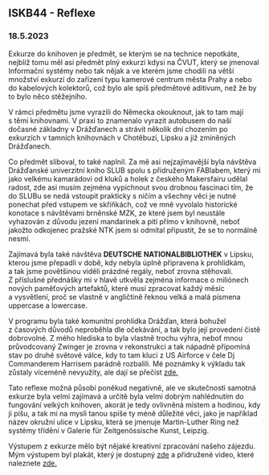 ## ISKB44 - Reflexe
### 18.5.2023

Exkurze do knihoven je předmět, se kterým se na technice nepotkáte, nejblíž tomu měl asi předmět plný exkurzi kdysi na ČVUT, který se jmenoval Informační systémy nebo tak nějak a ve kterém jsme chodili na větší množství exkurzí do zařízení typu kamerové centrum města Prahy a nebo do kabelových kolektorů, což bylo ale spíš předmětové aditivum, než že by to bylo něco stěžejního. 

V rámci předmětu jsme vyrazili do Německa okouknout, jak to tam mají s těmi knihovnami. V praxi to znamenalo vyrazit autobusem do naší dočasné základny v Drážďanech a strávit několik dní chozením po exkurzích v tamních knihovnách v Chotěbuzi, Lipsku a již zmíněných Drážďanech. 

Co předmět sliboval, to také naplnil. Za mě asi nejzajímavější byla návštěva Drážďanské univerzitní kniho SLUB spolu s přidruženým FABlabem, který mi jako velkému kamarádovi od kluků a holek z českého Makersfairu udělal radost, zde asi musím zejména vypíchnout svou drobnou fascinaci tím, že do SLUBu se nedá vstoupit prakticky s ničím a všechny věci je nutné ponechat před vstupem ve skříňkách, což ve mně vyvolalo historické konotace s návštěvami brněnské MZK, ze které jsem byl neustále vyhazován z důvodu jezení mandarinek a pití přímo v knihovně, neboť jakožto odkojenec pražské NTK jsem si odmítal připustit, že se to normálně nesmí. 

Zajímavá byla také návštěva **DEUTSCHE NATIONALBIBLIOTHEK** v Lipsku, kterou jsme přepadli v době, kdy nebyla úplně připravena k prohlídkám, a tak jsme povětšinou viděli prázdné regály, neboť zrovna stěhovali. Z příslušné přednášky mi v hlavě utkvěla zejména informace o miliónech nových paměťových artefaktů, které musí zpracovat každý měsíc a vysvětlení, proč se vlastně v angličtině řeknou velká a malá písmena uppercase a lowercase.

V programu byla také komunitní prohlídka Drážďan, která bohužel z časových důvodů neproběhla dle očekávání, a tak bylo její provedení čistě dobrovolné. Z mého hlediska to byla vlastně trochu výhra, neboť mnou průvodcovaný Zwinger je zrovna v rekonstrukci a tak nápadně připomíná stav po druhé světové válce, kdy to tam kluci z US Airforce v čele Dj Commanderem Harrisem parádně rozbalili. Mé poznámky k výkladu tak zůstaly víceméně nevyužity, ale dají se přečíst [zde.](zwinger.pdf)

Tato reflexe možná působí poněkud negativně, ale ve skutečnosti samotná exkurze byla velmi zajímavá a určitě byla velmi dobrým nahlédnutím do fungování velkých knihoven, akorát je tedy ovlivněná místem a hodinou, kdy ji píšu, a tak mi na mysli tanou spíše ty méně důležité věci, jako je například název okružní ulice v Lipsku, která se jmenuje Martin-Luther Ring než systémy třídění v Galerie für Zeitgenössische Kunst, Leipzig.

Výstupem z exkurze mělo být nějaké kreativní zpracování našeho zájezdu. Mým výstupem byl plakát, který je dostupný [zde](kebab.pdf) a přidružené video, které naleznete [zde.](http://bit.ly/42S7clu)